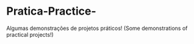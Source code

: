 # Pratica-Practice-
Algumas demonstrações de projetos práticos! (Some demonstrations of practical projects!)
